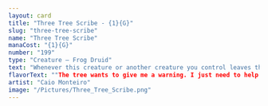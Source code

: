 ```yaml
---
layout: card
title: "Three Tree Scribe - {1}{G}"
slug: "three-tree-scribe"
name: "Three Tree Scribe"
manaCost: "{1}{G}"
number: "199"
type: "Creature — Frog Druid"
text: "Whenever this creature or another creature you control leaves the battlefield without dying, put a +1/+1 counter on target creature you control."
flavorText: ""The tree wants to give me a warning. I just need to help it communicate.""
artist: "Caio Monteiro"
image: "/Pictures/Three_Tree_Scribe.png"
---
```



